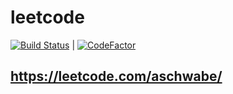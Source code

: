 # leetcode
[![Build Status](https://travis-ci.com/AndySchwabe/leetcode.svg?branch=master)](https://travis-ci.com/AndySchwabe/leetcode) | [![CodeFactor](https://www.codefactor.io/repository/github/andyschwabe/leetcode/badge)](https://www.codefactor.io/repository/github/andyschwabe/leetcode)
## https://leetcode.com/aschwabe/
